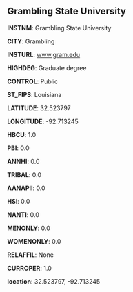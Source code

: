 
Grambling State University
---
**INSTNM**: Grambling State University

**CITY**: Grambling

**INSTURL**: www.gram.edu

**HIGHDEG**: Graduate degree

**CONTROL**: Public

**ST_FIPS**: Louisiana

**LATITUDE**: 32.523797

**LONGITUDE**: -92.713245

**HBCU**: 1.0

**PBI**: 0.0

**ANNHI**: 0.0

**TRIBAL**: 0.0

**AANAPII**: 0.0

**HSI**: 0.0

**NANTI**: 0.0

**MENONLY**: 0.0

**WOMENONLY**: 0.0

**RELAFFIL**: None

**CURROPER**: 1.0

**location**: 32.523797, -92.713245